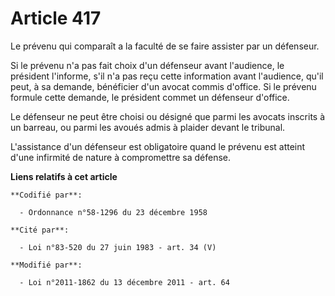 # Article 417

Le prévenu qui comparaît a la faculté de se faire assister par un défenseur.

Si le prévenu n'a pas fait choix d'un défenseur avant l'audience, le président l'informe, s'il n'a pas reçu cette information
avant l'audience, qu'il peut, à sa demande, bénéficier d'un avocat commis d'office. Si le prévenu formule cette demande, le
président commet un défenseur d'office. 

Le défenseur ne peut être choisi ou désigné que parmi les avocats inscrits à un barreau, ou parmi les avoués admis à plaider
devant le tribunal.

L'assistance d'un défenseur est obligatoire quand le prévenu est atteint d'une infirmité de nature à compromettre sa défense.

**Liens relatifs à cet article**

	**Codifié par**:

	  - Ordonnance n°58-1296 du 23 décembre 1958

	**Cité par**:

	  - Loi n°83-520 du 27 juin 1983 - art. 34 (V)

	**Modifié par**:

	  - Loi n°2011-1862 du 13 décembre 2011 - art. 64
